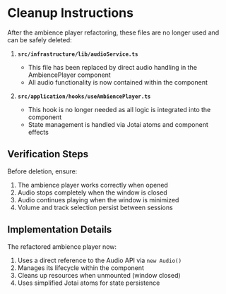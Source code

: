 # Cleanup Instructions

After the ambience player refactoring, these files are no longer used and can be safely deleted:

1. **`src/infrastructure/lib/audioService.ts`**

   - This file has been replaced by direct audio handling in the AmbiencePlayer component
   - All audio functionality is now contained within the component

2. **`src/application/hooks/useAmbiencePlayer.ts`**
   - This hook is no longer needed as all logic is integrated into the component
   - State management is handled via Jotai atoms and component effects

## Verification Steps

Before deletion, ensure:

1. The ambience player works correctly when opened
2. Audio stops completely when the window is closed
3. Audio continues playing when the window is minimized
4. Volume and track selection persist between sessions

## Implementation Details

The refactored ambience player now:

1. Uses a direct reference to the Audio API via `new Audio()`
2. Manages its lifecycle within the component
3. Cleans up resources when unmounted (window closed)
4. Uses simplified Jotai atoms for state persistence
